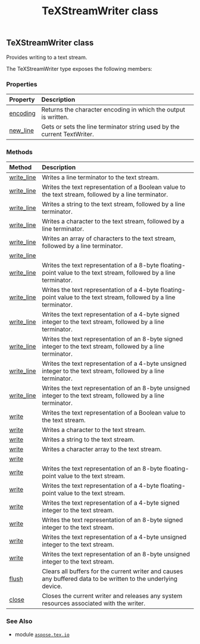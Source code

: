 ﻿---
title: TeXStreamWriter class
second_title: Aspose.TeX for Python via .NET API References
description: 
type: docs
weight: 190
url: /python-net/aspose.tex.io/texstreamwriter/
is_root: false
---

## TeXStreamWriter class

Provides writing to a text stream.



The TeXStreamWriter type exposes the following members:

### Properties
| Property | Description |
| :- | :- |
| [encoding](/tex/python-net/aspose.tex.io/texstreamwriter/encoding) | Returns the character encoding in which the output is written. |
| [new_line](/tex/python-net/aspose.tex.io/texstreamwriter/new_line) | Gets or sets the line terminator string used by the current TextWriter. |


### Methods
| Method | Description |
| :- | :- |
| [write_line](/tex/python-net/aspose.tex.io/texstreamwriter/write_line/#) | Writes a line terminator to the text stream. |
| [write_line](/tex/python-net/aspose.tex.io/texstreamwriter/write_line/#bool) | Writes the text representation of a Boolean value to the text stream, followed by a line terminator. |
| [write_line](/tex/python-net/aspose.tex.io/texstreamwriter/write_line/#str) | Writes a string to the text stream, followed by a line terminator. |
| [write_line](/tex/python-net/aspose.tex.io/texstreamwriter/write_line/#char) | Writes a character to the text stream, followed by a line terminator. |
| [write_line](/tex/python-net/aspose.tex.io/texstreamwriter/write_line/#list) | Writes an array of characters to the text stream, followed by a line terminator. |
| [write_line](/tex/python-net/aspose.tex.io/texstreamwriter/write_line/#decimal) |  |
| [write_line](/tex/python-net/aspose.tex.io/texstreamwriter/write_line/#float) | Writes the text representation of a 8-byte floating-point value to the text stream, followed by a line terminator. |
| [write_line](/tex/python-net/aspose.tex.io/texstreamwriter/write_line/#float) | Writes the text representation of a 4-byte floating-point value to the text stream, followed by a line terminator. |
| [write_line](/tex/python-net/aspose.tex.io/texstreamwriter/write_line/#int) | Writes the text representation of a 4-byte signed integer to the text stream, followed by a line terminator. |
| [write_line](/tex/python-net/aspose.tex.io/texstreamwriter/write_line/#int) | Writes the text representation of an 8-byte signed integer to the text stream, followed by a line terminator. |
| [write_line](/tex/python-net/aspose.tex.io/texstreamwriter/write_line/#int) | Writes the text representation of a 4-byte unsigned integer to the text stream, followed by a line terminator. |
| [write_line](/tex/python-net/aspose.tex.io/texstreamwriter/write_line/#int) | Writes the text representation of an 8-byte unsigned integer to the text stream, followed by a line terminator. |
| [write](/tex/python-net/aspose.tex.io/texstreamwriter/write/#bool) | Writes the text representation of a Boolean value to the text stream. |
| [write](/tex/python-net/aspose.tex.io/texstreamwriter/write/#char) | Writes a character to the text stream. |
| [write](/tex/python-net/aspose.tex.io/texstreamwriter/write/#str) | Writes a string to the text stream. |
| [write](/tex/python-net/aspose.tex.io/texstreamwriter/write/#list) | Writes a character array to the text stream. |
| [write](/tex/python-net/aspose.tex.io/texstreamwriter/write/#decimal) |  |
| [write](/tex/python-net/aspose.tex.io/texstreamwriter/write/#float) | Writes the text representation of an 8-byte floating-point value to the text stream. |
| [write](/tex/python-net/aspose.tex.io/texstreamwriter/write/#float) | Writes the text representation of a 4-byte floating-point value to the text stream. |
| [write](/tex/python-net/aspose.tex.io/texstreamwriter/write/#int) | Writes the text representation of a 4-byte signed integer to the text stream. |
| [write](/tex/python-net/aspose.tex.io/texstreamwriter/write/#int) | Writes the text representation of an 8-byte signed integer to the text stream. |
| [write](/tex/python-net/aspose.tex.io/texstreamwriter/write/#int) | Writes the text representation of a 4-byte unsigned integer to the text stream. |
| [write](/tex/python-net/aspose.tex.io/texstreamwriter/write/#int) | Writes the text representation of an 8-byte unsigned integer to the text stream. |
| [flush](/tex/python-net/aspose.tex.io/texstreamwriter/flush/#) | Clears all buffers for the current writer and causes any buffered data to be written to the underlying device. |
| [close](/tex/python-net/aspose.tex.io/texstreamwriter/close/#) | Closes the current writer and releases any system resources associated with the writer. |



### See Also
* module [`aspose.tex.io`](..)
